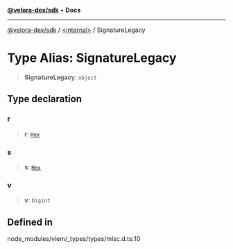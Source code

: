 [**@velora-dex/sdk**](../../README.md) • **Docs**

***

[@velora-dex/sdk](../../globals.md) / [\<internal\>](../README.md) / SignatureLegacy

# Type Alias: SignatureLegacy

> **SignatureLegacy**: `object`

## Type declaration

### r

> **r**: [`Hex`](Hex.md)

### s

> **s**: [`Hex`](Hex.md)

### v

> **v**: `bigint`

## Defined in

node\_modules/viem/\_types/types/misc.d.ts:10
